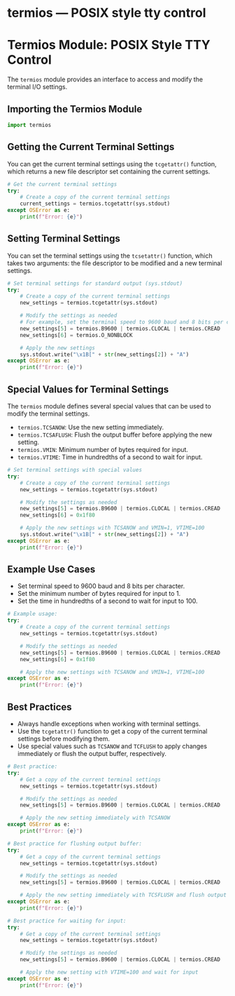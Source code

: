 # termios — POSIX style tty control

**Termios Module: POSIX Style TTY Control**
=====================================================

The `termios` module provides an interface to access and modify the terminal I/O settings.

**Importing the Termios Module**
-------------------------------

```python
import termios
```

**Getting the Current Terminal Settings**
-----------------------------------------

You can get the current terminal settings using the `tcgetattr()` function, which returns a new file descriptor set containing the current settings.

```python
# Get the current terminal settings
try:
    # Create a copy of the current terminal settings
    current_settings = termios.tcgetattr(sys.stdout)
except OSError as e:
    print(f"Error: {e}")
```

**Setting Terminal Settings**
---------------------------

You can set the terminal settings using the `tcsetattr()` function, which takes two arguments: the file descriptor to be modified and a new terminal settings.

```python
# Set terminal settings for standard output (sys.stdout)
try:
    # Create a copy of the current terminal settings
    new_settings = termios.tcgetattr(sys.stdout)

    # Modify the settings as needed
    # For example, set the terminal speed to 9600 baud and 8 bits per character
    new_settings[5] = termios.B9600 | termios.CLOCAL | termios.CREAD
    new_settings[6] = termios.O_NONBLOCK

    # Apply the new settings
    sys.stdout.write("\x1B[" + str(new_settings[2]) + "A")
except OSError as e:
    print(f"Error: {e}")
```

**Special Values for Terminal Settings**
---------------------------------------

The `termios` module defines several special values that can be used to modify the terminal settings.

*   `termios.TCSANOW`: Use the new setting immediately.
*   `termios.TCSAFLUSH`: Flush the output buffer before applying the new setting.
*   `termios.VMIN`: Minimum number of bytes required for input.
*   `termios.VTIME`: Time in hundredths of a second to wait for input.

```python
# Set terminal settings with special values
try:
    # Create a copy of the current terminal settings
    new_settings = termios.tcgetattr(sys.stdout)

    # Modify the settings as needed
    new_settings[5] = termios.B9600 | termios.CLOCAL | termios.CREAD
    new_settings[6] = 0x1f80

    # Apply the new settings with TCSANOW and VMIN=1, VTIME=100
    sys.stdout.write("\x1B[" + str(new_settings[2]) + "A")
except OSError as e:
    print(f"Error: {e}")
```

**Example Use Cases**
--------------------

*   Set terminal speed to 9600 baud and 8 bits per character.
*   Set the minimum number of bytes required for input to 1.
*   Set the time in hundredths of a second to wait for input to 100.

```python
# Example usage:
try:
    # Create a copy of the current terminal settings
    new_settings = termios.tcgetattr(sys.stdout)

    # Modify the settings as needed
    new_settings[5] = termios.B9600 | termios.CLOCAL | termios.CREAD
    new_settings[6] = 0x1f80

    # Apply the new settings with TCSANOW and VMIN=1, VTIME=100
except OSError as e:
    print(f"Error: {e}")
```

**Best Practices**
------------------

*   Always handle exceptions when working with terminal settings.
*   Use the `tcgetattr()` function to get a copy of the current terminal settings before modifying them.
*   Use special values such as `TCSANOW` and `TCFLUSH` to apply changes immediately or flush the output buffer, respectively.

```python
# Best practice:
try:
    # Get a copy of the current terminal settings
    new_settings = termios.tcgetattr(sys.stdout)

    # Modify the settings as needed
    new_settings[5] = termios.B9600 | termios.CLOCAL | termios.CREAD

    # Apply the new setting immediately with TCSANOW
except OSError as e:
    print(f"Error: {e}")
```

```python
# Best practice for flushing output buffer:
try:
    # Get a copy of the current terminal settings
    new_settings = termios.tcgetattr(sys.stdout)

    # Modify the settings as needed
    new_settings[5] = termios.B9600 | termios.CLOCAL | termios.CREAD

    # Apply the new setting immediately with TCSFLUSH and flush output buffer
except OSError as e:
    print(f"Error: {e}")
```

```python
# Best practice for waiting for input:
try:
    # Get a copy of the current terminal settings
    new_settings = termios.tcgetattr(sys.stdout)

    # Modify the settings as needed
    new_settings[5] = termios.B9600 | termios.CLOCAL | termios.CREAD

    # Apply the new setting with VTIME=100 and wait for input
except OSError as e:
    print(f"Error: {e}")
```
